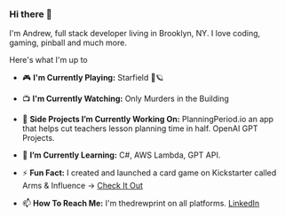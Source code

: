 ### Hi there 👋

<!--
**arichards4814/arichards4814** is a ✨ _special_ ✨ repository because its `README.md` (this file) appears on your GitHub profile.

Here are some ideas to get you started:

- 🔭 I’m currently working on ...
- 🌱 I’m currently learning ...
- 👯 I’m looking to collaborate on ...
- 🤔 I’m looking for help with ...
- 📫 How to reach me: ...
- 😄 Pronouns: ...
-->
I'm Andrew, full stack developer living in Brooklyn, NY. I love coding, gaming, pinball and much more.

Here's what I'm up to



- 🎮  **I'm Currently Playing:** Starfield 🚀🪐
- 📺  **I'm Currently Watching:** Only Murders in the Building

- 🔭  **Side Projects I’m Currently Working On:** PlanningPeriod.io an app that helps cut teachers lesson planning time in half.  OpenAI GPT Projects.
- 🌱  **I’m Currently Learning:** C#, AWS Lambda, GPT API.
- ⚡ **Fun Fact:** I created and launched a card game on Kickstarter called Arms & Influence -> [Check It Out](https://www.armsandinfluence.com/)
- 📫 **How To Reach Me:** I'm thedrewprint on all platforms. [LinkedIn](https://www.linkedin.com/in/andrewmichaelrichards/)
